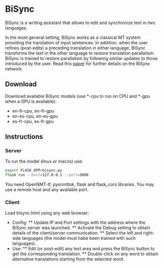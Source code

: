 # BiSync

BiSync is a writing assistant that allows to edit and synchronize text in two languages.
             
In the most general setting, BiSync works as a classical MT system providing the translation of input sentences. In addition, when the user refines (post-edits) a preceding translation in either language, BiSync transforms the text in the other language to restore translation parallelism. BiSync is trained to restore parallelism by following similar updates to those introduced by the user. Read this [paper](https://arxiv.org/pdf/2210.13163.pdf) for further details on the BiSync network.

## Download

Download available BiSync models (use *-cpu to run on CPU and *-gpu when a GPU is available):

* en-fr-cpu, en-fr-gpu
* en-es-cpu, en-es-gpu
* es-fr-cpu, es-fr-gpu

## Instructions

### Server

To run the model (linux or macos) use:

```bash
export FLASK_APP=bisync.py
flask run --host=127.0.0.1 --port=5000
```

You need OpenNMT-tf, pyonmttok, flask and flask_cors libraries. You may use a remote host and any available port.

### Client

Load bisync.html using any web browser:
* Config:
 ** Update IP and Port settings with the address where the BiSync server was launched.
 ** Activate the Debug setting to obtain details of the client/server communication.
 ** Select the left and right-side languages (the model must habe been trained with such languages).
* Use:
 ** Edit (or post-edit) any text area and press the BiSync button to get the corresponding translation.
 ** Double-click on any word to obtain alternative translations starting from the selected word.

